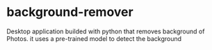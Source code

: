 # background-remover
Desktop application builded with python that removes background of Photos. it uses a pre-trained model to detect the background
